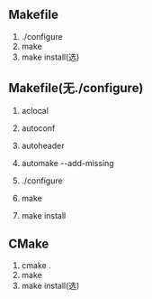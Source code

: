 <!--
 * @Author: xiuquanxu
 * @Company: kaochong
 * @Date: 2020-12-21 16:41:03
 * @LastEditors: xiuquanxu
 * @LastEditTime: 2021-02-09 23:24:13
-->
## Makefile  

1. ./configure
2. make
3. make install(选)

## Makefile(无./configure)
1. aclocal

2. autoconf

3. autoheader

4. automake --add-missing

5. ./configure

6. make

7. make install

## CMake  

1. cmake .  
2. make  
3. make install(选)